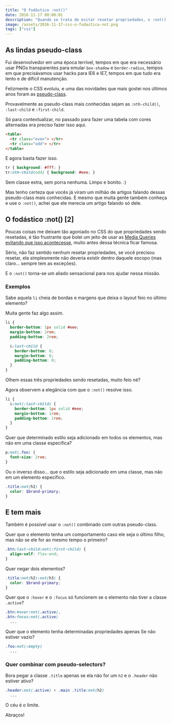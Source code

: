 ```yaml
---
title: "O fodástico :not()"
date: 2016-11-17 00:00:01
description: "Quando se trata de evitar resetar propriedades, o :not() é o cara"
image: /assets/2016-11-17-css-o-fodastico-not.png
tags: ["css"]
---
```


## As lindas pseudo-class

Fui desenvolvedor em uma época terrível, tempos em que era necessário usar PNGs transparentes para emular `box-shadow` e `border-radius`, tempos em que precisávamos usar hacks para IE6 e IE7, tempos em que tudo era lento e de difícil manutenção.

Felizmente o CSS evoluiu, e uma das novidades que mais gostei nos últimos anos foram as [pseudo-class](https://developer.mozilla.org/en-US/docs/Web/CSS/Pseudo-classes).

Provavelmente as pseudo-class mais conhecidas sejam as `:nth-child()`, `:last-child` e `:first-child`.

Só para contextualizar, no passado para fazer uma tabela com cores alternadas era preciso fazer isso aqui.

```html
<table>
  <tr class="even"> </tr>
  <tr class="odd"> </tr>
</table>
```

E agora basta fazer isso.

```css
tr { background: #fff; }
tr:nth-child(odd) { background: #eee; }
```

Sem classe extra, sem porra nenhuma. Limpo e bonito. :)

Mas tenho certeza que vocês já viram um milhão de artigos falando dessas pseudo-class mais conhecidas. E mesmo que muita gente também conheça e use o `:not()`, achei que ele merecia um artigo falando só dele.

## O fodástico :not() [2]

Poucas coisas me deixam tão agoniado no CSS do que propriedades sendo resetadas, é tão frustrante que bolei um jeito de usar as [Media Queries evitando que isso acontecesse](/blog/otimizando-e-organizando-as-media-queries), muito antes dessa técnica ficar famosa.

Sério, não faz sentido nenhum resetar propriedades, se você precisou resetar, ela simplesmente não deveria existir dentro daquele escopo (mas claro... sempre tem as exceções).

E o `:not()` torna-se um aliado sensacional para nos ajudar nessa missão.

### Exemplos

Sabe aquela `li` cheia de bordas e margens que deixa o layout feio no último elemento?

Muita gente faz algo assim.

```scss
li {
  border-bottom: 1px solid #eee;
  margin-bottom: 2rem;
  padding-bottom: 2rem;

  &:last-child {
    border-bottom: 0;
    margin-bottom: 0;
    padding-bottom: 0;
  }
}
```

Olhem essas três propriedades sendo resetadas, muito feio né?

Agora observem a elegância com que o `:not()` resolve isso.

```scss
li {
  &:not(:last-child) {
    border-bottom: 1px solid #eee;
    margin-bottom: 1rem;
    padding-bottom: 1rem;
  }
}
```

Quer que determinado estilo seja adicionado em todos os elementos, mas não em uma classe especifica?

```scss
p:not(.foo) {
  font-size: 2rem;
}
```

Ou o inverso disso... que o estilo seja adicionado em uma classe, mas não em um elemento especifico.

```scss
.title:not(h2) {
  color: $brand-primary;
}
```

## E tem mais

Também é possível usar o `:not()` combinado com outras pseudo-class.

Quer que o elemento tenha um comportamento caso ele seja o último filho, mas não se ele for ao mesmo tempo o primeiro?

```scss
.btn:last-child:not(:first-child) {
  align-self: flex-end;
}
```

Quer negar dois elementos?

```scss
.title:not(h2):not(h3) {
  color: $brand-primary;
}
```

Quer que o `:hover` e o `:focus` só funcionem se o elemento não tiver a classe `.active`?

```scss
.btn:hover:not(.active),
.btn:focus:not(.active)
  ...
```

Quer que o elemento tenha determinadas propriedades apenas Se não estiver vazio?

```scss
.foo:not(:empty)
  ...
```

### Quer combinar com pseudo-selectors?

Bora pegar a classe `.title` apenas se ela não for um `h2` e o `.header` não estiver ativo?

```scss
.header:not(.active) + .main .title:not(h2)
  ...
```

O céu é o limite.

Abraços!
